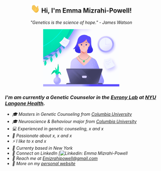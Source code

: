   
<div align="center">
  <h2>
    <img src="https://raw.githubusercontent.com/khaeuk/khaeuk/master/assets/wave.gif" width="30px">  Hi, I'm Emma Mizrahi-Powell! 
  </h2>
</div>  
 
<p float="middle" align="middle">
  <i>"Genetics is the science of hope." - James Watson
</p> 

<p float="middle" align="middle">
<img width=50% " src="https://github.com/amoolya1199/amoolya1199/blob/main/image_processing20201015-26328-2ovoon.gif" alt="GIF here" /></p>
 

<!---![Header image](https://raw.githubusercontent.com/jayrajroshan/jayrajroshan/master/Assets/myHeader.jpg)--->

### I'm am currently a Genetic Counselor in the [Evrony Lab](https://www.evronylab.org/) at [NYU Langone Health](https://med.nyu.edu/centers-programs/human-genetics-genomics/). 
- 🎓 Masters in Genetic Counseling from [Columbia University](https://www.vagelos.columbia.edu/education/academic-programs/program-genetic-counseling/ms-genetic-counseling)
- 🎓 Neuroscience & Behaviour major from [Columbia University](https://www.vagelos.columbia.edu/education/academic-programs/program-genetic-counseling/ms-genetic-counseling)
- 💻 Experienced in genetic counseling, x and x
- 🌱 Passionate about x, x and x
- ⚡  I like to x and x
- 📍 Currenty based in New York
- 🔹 Connect on LinkedIn [![Linkedin: Emma Mizrahi-Powell]() 
- 🔹 Reach me at Emizrahipowell@gmail.com
- 🔹 More on my [personal website]() 
